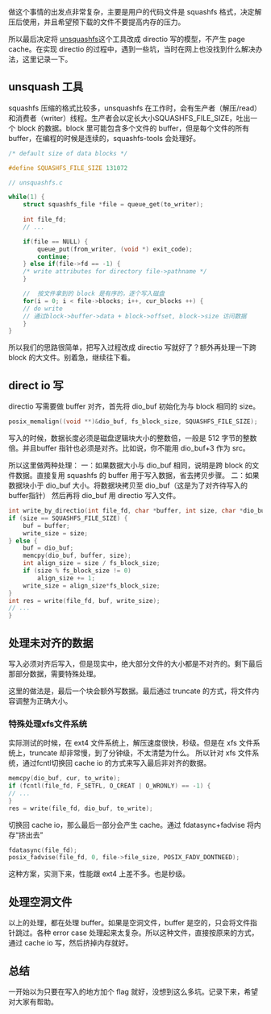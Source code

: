 做这个事情的出发点非常复杂，主要是用户的代码文件是 squashfs 格式，决定解压后使用，并且希望预下载的文件不要提高内存的压力。

所以最后决定将 [unsquashfs](https://github.com/plougher/squashfs-tools)这个工具改成 directio 写的模型，不产生 page cache。在实现 directio 的过程中，遇到一些坑，当时在网上也没找到什么解决办法，这里记录一下。

## unsquash 工具

squashfs 压缩的格式比较多，unsquashfs 在工作时，会有生产者（解压/read）和消费者（writer）线程。生产者会以定长大小SQUASHFS_FILE_SIZE，吐出一个 block 的数据。block 里可能包含多个文件的 buffer，但是每个文件的所有 buffer，在编程的时候是连续的，squashfs-tools 会处理好。

```c
/* default size of data blocks */

#define SQUASHFS_FILE_SIZE 131072
```

```c
// unsquashfs.c

while(1) {
	struct squashfs_file *file = queue_get(to_writer);
	
	int file_fd;
	// ...

	if(file == NULL) {
		queue_put(from_writer, (void *) exit_code);
		continue;
	} else if(file->fd == -1) {
	/* write attributes for directory file->pathname */
	}

	//  按文件拿到的 block 是有序的，逐个写入磁盘
	for(i = 0; i < file->blocks; i++, cur_blocks ++) {
	// do write
	// 通过block->buffer->data + block->offset, block->size 访问数据
	}
}

```

所以我们的思路很简单，把写入过程改成 directio 写就好了？额外再处理一下跨 block 的大文件。别着急，继续往下看。
## direct io 写

directio 写需要做 buffer 对齐，首先将 dio_buf 初始化为与 block 相同的 size。
```c
posix_memalign((void **)&dio_buf, fs_block_size, SQUASHFS_FILE_SIZE);
```

写入的时候，数据长度必须是磁盘逻辑块大小的整数倍，一般是 512 字节的整数倍。并且buffer 指针也必须是对齐。比如说，你不能用 dio_buf+3 作为 src。

所以这里做两种处理：
一：如果数据大小与 dio_buf 相同，说明是跨 block 的文件数据。直接复用 squashfs 的 buffer 用于写入数据，省去拷贝步骤。
二：如果数据块小于 dio_buf 大小。将数据块拷贝至 dio_buf（这是为了对齐待写入的buffer指针）
然后再将 dio_buf 用 directio 写入文件。

```c
int write_by_directio(int file_fd, char *buffer, int size, char *dio_buf) {
if (size == SQUASHFS_FILE_SIZE) {
	buf = buffer;
	write_size = size;
} else {
	buf = dio_buf;
	memcpy(dio_buf, buffer, size);
	int align_size = size / fs_block_size;
	if (size % fs_block_size != 0)
		align_size += 1;
	write_size = align_size*fs_block_size;
}
int res = write(file_fd, buf, write_size);
// ...
}
```

## 处理未对齐的数据

写入必须对齐后写入，但是现实中，绝大部分文件的大小都是不对齐的。剩下最后那部分数据，需要特殊处理。

这里的做法是，最后一个块会额外写数据。最后通过 truncate 的方式，将文件内容调整为正确大小。

### 特殊处理xfs文件系统

实际测试的时候，在 ext4 文件系统上，解压速度很快，秒级。但是在 xfs 文件系统上，truncate 却非常慢，到了分钟级，不太清楚为什么。
所以针对 xfs 文件系统，通过fcntl切换回 cache io 的方式来写入最后非对齐的数据。
```c
memcpy(dio_buf, cur, to_write);
if (fcntl(file_fd, F_SETFL, O_CREAT | O_WRONLY) == -1) {
// ...
}
res = write(file_fd, dio_buf, to_write);
```

切换回 cache io，那么最后一部分会产生 cache。通过 fdatasync+fadvise 将内存“挤出去”
```c
fdatasync(file_fd);
posix_fadvise(file_fd, 0, file->file_size, POSIX_FADV_DONTNEED);
```

这种方案，实测下来，性能跟 ext4 上差不多。也是秒级。

## 处理空洞文件

以上的处理，都在处理 buffer。如果是空洞文件，buffer 是空的，只会将文件指针跳过。各种 error case 处理起来太复杂。所以这种文件，直接按原来的方式，通过 cache io 写，然后挤掉内存就好。

## 总结

一开始以为只要在写入的地方加个 flag 就好，没想到这么多坑。记录下来，希望对大家有帮助。